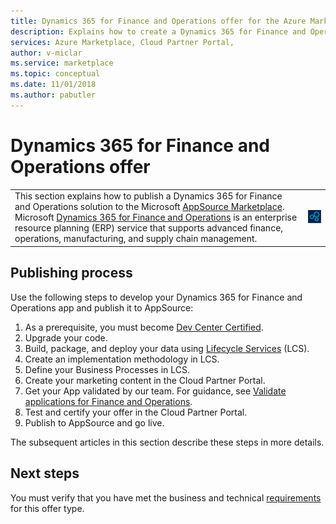 ```yaml
---
title: Dynamics 365 for Finance and Operations offer for the Azure Marketplace 
description: Explains how to create a Dynamics 365 for Finance and Operations offer in the Cloud Partner Portal.
services: Azure Marketplace, Cloud Partner Portal, 
author: v-miclar
ms.service: marketplace
ms.topic: conceptual
ms.date: 11/01/2018
ms.author: pabutler
---
```


# Dynamics 365 for Finance and Operations offer

<table> <tr> <td>This section explains how to publish a Dynamics 365 for Finance and Operations solution to the Microsoft <a href="https://appsource.microsoft.com">AppSource Marketplace</a>. Microsoft <a href="https://dynamics.microsoft.com/finance-and-operations">Dynamics 365 for Finance and Operations</a> is an enterprise resource planning (ERP) service that supports advanced finance, operations, manufacturing, and supply chain management. </td> <td><img src="./media/publish_d365_new_offer/dynfinance-icon1.png"  alt="Dynamics 365 for Finance and Operations icon" /></td> </tr> </table>


## Publishing process

Use the following steps to develop your Dynamics 365 for Finance and Operations
app and publish it to AppSource:

1. As a prerequisite, you must become [Dev Center Certified](https://dev.windows.com/registration?accountProgram=Azure).
2. Upgrade your code.
3. Build, package, and deploy your data using [Lifecycle Services](https://docs.microsoft.com/dynamics365/unified-operations/dev-itpro/lifecycle-services/lcs) (LCS).
4. Create an implementation methodology in LCS.
5. Define your Business Processes in LCS.
6. Create your marketing content in the Cloud Partner Portal.
7.  Get your App validated by our team. For guidance, see [Validate applications
    for Finance and Operations](https://docs.microsoft.com/dynamics365/operations/dev-itpro/lcs-solutions/app-validation-lcs-solutions).
8. Test and certify your offer in the Cloud Partner Portal.
9.  Publish to AppSource and go live.

The subsequent articles in this section describe these steps in more details.


## Next steps

You must verify that you have met the business and technical [requirements](./pre-requisites.md) for this offer type.

